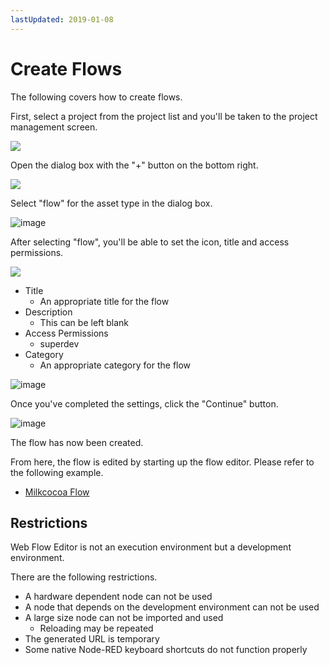 ```yaml
---
lastUpdated: 2019-01-08
---
```


# Create Flows

The following covers how to create flows.

First, select a project from the project list and you'll be taken to the project management screen.

![](https://i.gyazo.com/69a5b817e8681349f45373eb7aead486.png)

Open the dialog box with the "+" button on the bottom right.

![](https://i.gyazo.com/e521afd4d489291aa774fe9429cf3321.png)

Select "flow" for the asset type in the dialog box.

![image](../_asset/images/Flow/CreateFlow/flow-create-flow_07.png)

After selecting "flow", you'll be able to set the icon, title and access permissions.

![](https://i.gyazo.com/046b8c6b177e0edaf9cc3f56af67e9ac.png)

* Title
    * An appropriate title for the flow
* Description
    * This can be left blank
* Access Permissions
    * superdev
* Category
    * An appropriate category for the flow

![image](../_asset/images/Flow/CreateFlow/flow-create-flow_10.png)

Once you've completed the settings, click the "Continue" button.

![image](../_asset/images/Flow/CreateFlow/flow-create-flow_11.png)

The flow has now been created.

From here, the flow is edited by starting up the flow editor. Please refer to the following example.

- [Milkcocoa Flow](./FlowExampleMilkcocoa.md)


## Restrictions

Web Flow Editor is not an execution environment but a development environment.

There are the following restrictions.

* A hardware dependent node can not be used
* A node that depends on the development environment can not be used
* A large size node can not be imported and used
    *  Reloading may be repeated
* The generated URL is temporary
* Some native Node-RED keyboard shortcuts do not function properly
